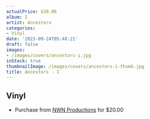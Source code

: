 ```yaml
---
actualPrice: $20.00
album: I
artist: Ancestors
categories:
- Vinyl
date: '2023-09-24T05:48:21'
draft: false
images:
- /images/covers/ancestors-i.jpg
inStock: true
thumbnailImage: /images/covers/ancestors-i-thumb.jpg
title: Ancestors - I
---
```


## Vinyl
* Purchase from [NWN Productions](http://shop.nwnprod.com/index.php?route=product/product&path=75&product_id=26699&sort=pd.name&order=ASC) for $20.00
